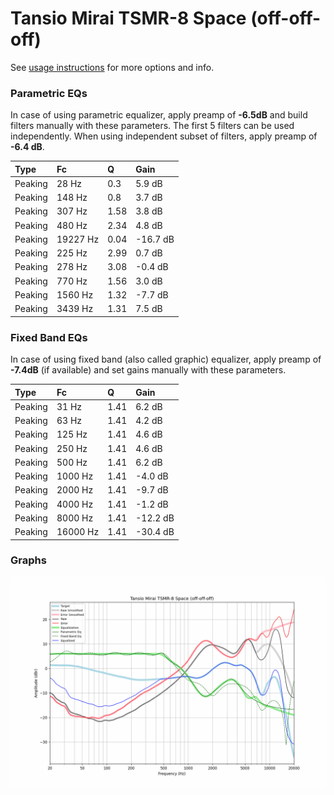 # Tansio Mirai TSMR-8 Space (off-off-off)
See [usage instructions](https://github.com/jaakkopasanen/AutoEq#usage) for more options and info.

### Parametric EQs
In case of using parametric equalizer, apply preamp of **-6.5dB** and build filters manually
with these parameters. The first 5 filters can be used independently.
When using independent subset of filters, apply preamp of **-6.4 dB**.

| Type    | Fc       |    Q | Gain     |
|:--------|:---------|:-----|:---------|
| Peaking | 28 Hz    | 0.3  | 5.9 dB   |
| Peaking | 148 Hz   | 0.8  | 3.7 dB   |
| Peaking | 307 Hz   | 1.58 | 3.8 dB   |
| Peaking | 480 Hz   | 2.34 | 4.8 dB   |
| Peaking | 19227 Hz | 0.04 | -16.7 dB |
| Peaking | 225 Hz   | 2.99 | 0.7 dB   |
| Peaking | 278 Hz   | 3.08 | -0.4 dB  |
| Peaking | 770 Hz   | 1.56 | 3.0 dB   |
| Peaking | 1560 Hz  | 1.32 | -7.7 dB  |
| Peaking | 3439 Hz  | 1.31 | 7.5 dB   |

### Fixed Band EQs
In case of using fixed band (also called graphic) equalizer, apply preamp of **-7.4dB**
(if available) and set gains manually with these parameters.

| Type    | Fc       |    Q | Gain     |
|:--------|:---------|:-----|:---------|
| Peaking | 31 Hz    | 1.41 | 6.2 dB   |
| Peaking | 63 Hz    | 1.41 | 4.2 dB   |
| Peaking | 125 Hz   | 1.41 | 4.6 dB   |
| Peaking | 250 Hz   | 1.41 | 4.6 dB   |
| Peaking | 500 Hz   | 1.41 | 6.2 dB   |
| Peaking | 1000 Hz  | 1.41 | -4.0 dB  |
| Peaking | 2000 Hz  | 1.41 | -9.7 dB  |
| Peaking | 4000 Hz  | 1.41 | -1.2 dB  |
| Peaking | 8000 Hz  | 1.41 | -12.2 dB |
| Peaking | 16000 Hz | 1.41 | -30.4 dB |

### Graphs
![](./Tansio%20Mirai%20TSMR-8%20Space%20(off-off-off).png)